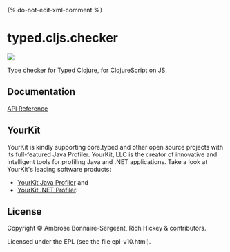 {% do-not-edit-xml-comment %}
# typed.cljs.checker

<a href='{◊typedclojure-homepage◊}'><img src='images/part-of-typed-clojure-project.png'></a>

Type checker for Typed Clojure, for ClojureScript on JS.

## Documentation

[API Reference](https://api.typedclojure.org/latest/typed.cljs.checker/index.html)

## YourKit

YourKit is kindly supporting core.typed and other open source projects with its full-featured Java Profiler.
YourKit, LLC is the creator of innovative and intelligent tools for profiling
Java and .NET applications. Take a look at YourKit's leading software products:

* <a href="http://www.yourkit.com/java/profiler/index.jsp">YourKit Java Profiler</a> and
* <a href="http://www.yourkit.com/.net/profiler/index.jsp">YourKit .NET Profiler</a>.

## License

Copyright © Ambrose Bonnaire-Sergeant, Rich Hickey & contributors.

Licensed under the EPL (see the file epl-v10.html).
